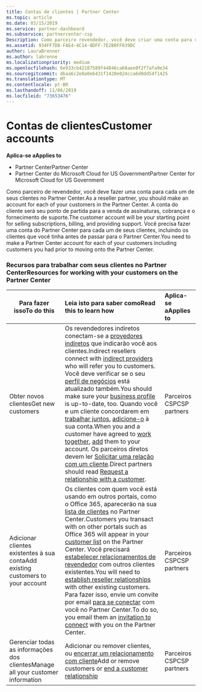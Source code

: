 ```yaml
---
title: Contas de clientes | Partner Center
ms.topic: article
ms.date: 03/15/2019
ms.service: partner-dashboard
ms.subservice: partnercenter-csp
Description: Como parceiro revendedor, você deve criar uma conta para cada um de seus clientes no Partner Center. A conta do cliente será seu ponto de partida para a venda de assinaturas, cobrança e o fornecimento de suporte.
ms.assetid: 934FF7D8-FAE4-4C14-8DFF-7E2B0FF039DC
author: LauraBrenner
ms.author: labrenne
ms.localizationpriority: medium
ms.openlocfilehash: 6e933cb42187589f44846ca68aee0f2f7afa9e34
ms.sourcegitcommit: dbaa6c2e8a0e6431f1420e024cca6d0dd54f1425
ms.translationtype: MT
ms.contentlocale: pt-BR
ms.lasthandoff: 11/06/2019
ms.locfileid: "73653476"
---
```

# <a name="customer-accounts"></a><span data-ttu-id="6695b-104">Contas de clientes</span><span class="sxs-lookup"><span data-stu-id="6695b-104">Customer accounts</span></span>

<span data-ttu-id="6695b-105">**Aplica-se a**</span><span class="sxs-lookup"><span data-stu-id="6695b-105">**Applies to**</span></span>

-  <span data-ttu-id="6695b-106">Partner Center</span><span class="sxs-lookup"><span data-stu-id="6695b-106">Partner Center</span></span>
-  <span data-ttu-id="6695b-107">Partner Center do Microsoft Cloud for US Government</span><span class="sxs-lookup"><span data-stu-id="6695b-107">Partner Center for Microsoft Cloud for US Government</span></span>


<span data-ttu-id="6695b-108">Como parceiro de revendedor, você deve fazer uma conta para cada um de seus clientes no Partner Center.</span><span class="sxs-lookup"><span data-stu-id="6695b-108">As a reseller partner, you should make an account for each of your customers in the Partner Center.</span></span> <span data-ttu-id="6695b-109">A conta do cliente será seu ponto de partida para a venda de assinaturas, cobrança e o fornecimento de suporte.</span><span class="sxs-lookup"><span data-stu-id="6695b-109">The customer account will be your starting point for selling subscriptions, billing, and providing support.</span></span> <span data-ttu-id="6695b-110">Você precisa fazer uma conta do Partner Center para cada um de seus clientes, incluindo os clientes que você tinha antes de passar para o Partner Center.</span><span class="sxs-lookup"><span data-stu-id="6695b-110">You need to make a Partner Center account for each of your customers including customers you had prior to moving onto the Partner Center.</span></span>

### <a name="resources-for-working-with-your-customers-on-the-partner-center"></a><span data-ttu-id="6695b-111">Recursos para trabalhar com seus clientes no Partner Center</span><span class="sxs-lookup"><span data-stu-id="6695b-111">Resources for working with your customers on the Partner Center</span></span>

|<span data-ttu-id="6695b-112">**Para fazer isso**</span><span class="sxs-lookup"><span data-stu-id="6695b-112">**To do this**</span></span>   |<span data-ttu-id="6695b-113">**Leia isto para saber como**</span><span class="sxs-lookup"><span data-stu-id="6695b-113">**Read this to learn how**</span></span>   |<span data-ttu-id="6695b-114">**Aplica-se a**</span><span class="sxs-lookup"><span data-stu-id="6695b-114">**Applies to**</span></span>|
|-----------------|:----------------------------|:--------------|
|<span data-ttu-id="6695b-115">Obter novos clientes</span><span class="sxs-lookup"><span data-stu-id="6695b-115">Get new customers</span></span>|<span data-ttu-id="6695b-116">Os revendedores indiretos conectam-se a [provedores indiretos](indirect-reseller-tasks-in-partner-center.md) que indicarão você aos clientes.</span><span class="sxs-lookup"><span data-stu-id="6695b-116">Indirect resellers connect with [indirect providers](indirect-reseller-tasks-in-partner-center.md) who will refer you to customers.</span></span> <span data-ttu-id="6695b-117">Você deve verificar se o seu [perfil de negócios](create-a-marketing-profile.md) está atualizado também.</span><span class="sxs-lookup"><span data-stu-id="6695b-117">You should make sure your [business profile](create-a-marketing-profile.md) is up-to-date, too.</span></span> <span data-ttu-id="6695b-118">Quando você e um cliente concordarem em [trabalhar juntos](responding-to-referrals.md), [adicione-o](add-a-new-customer.md) à sua conta.</span><span class="sxs-lookup"><span data-stu-id="6695b-118">When you and a customer have agreed to [work together](responding-to-referrals.md), [add](add-a-new-customer.md) them to your account.</span></span> <span data-ttu-id="6695b-119">Os parceiros diretos devem ler [Solicitar uma relação com um cliente](request-a-relationship-with-a-customer.md).</span><span class="sxs-lookup"><span data-stu-id="6695b-119">Direct partners should read [ Request a relationship with a customer](request-a-relationship-with-a-customer.md).</span></span>|<span data-ttu-id="6695b-120">Parceiros CSP</span><span class="sxs-lookup"><span data-stu-id="6695b-120">CSP partners</span></span>|
|<span data-ttu-id="6695b-121">Adicionar clientes existentes à sua conta</span><span class="sxs-lookup"><span data-stu-id="6695b-121">Add existing customers to your account</span></span>   | <span data-ttu-id="6695b-122">Os clientes com quem você está usando em outros portais, como o Office 365, aparecerão na sua [lista de clientes](see-your-customer-list.md) no Partner Center.</span><span class="sxs-lookup"><span data-stu-id="6695b-122">Customers you transact with on other portals such as Office 365 will appear in your [customer list](see-your-customer-list.md) on the Partner Center.</span></span> <span data-ttu-id="6695b-123">Você precisará [estabelecer relacionamentos de revendedor](indirect-reseller-tasks-in-partner-center.md) com outros clientes existentes.</span><span class="sxs-lookup"><span data-stu-id="6695b-123">You will need to [establish reseller relationships](indirect-reseller-tasks-in-partner-center.md) with other existing customers.</span></span> <span data-ttu-id="6695b-124">Para fazer isso, envie um convite por email [para se conectar](responding-to-referrals.md) com você no Partner Center.</span><span class="sxs-lookup"><span data-stu-id="6695b-124">To do so, you email them an [invitation to connect](responding-to-referrals.md) with you on the Partner Center.</span></span>   | <span data-ttu-id="6695b-125">Parceiros CSP</span><span class="sxs-lookup"><span data-stu-id="6695b-125">CSP partners</span></span>   |
|<span data-ttu-id="6695b-126">Gerenciar todas as informações dos clientes</span><span class="sxs-lookup"><span data-stu-id="6695b-126">Manage all your customer information</span></span>   | <span data-ttu-id="6695b-127">Adicionar ou remover clientes, ou [encerrar um relacionamento com cliente](remove-a-relationship.md)</span><span class="sxs-lookup"><span data-stu-id="6695b-127">Add or remove customers or [end a customer relationship](remove-a-relationship.md)</span></span>|   <span data-ttu-id="6695b-128">Parceiros CSP</span><span class="sxs-lookup"><span data-stu-id="6695b-128">CSP partners</span></span> |